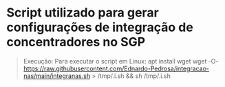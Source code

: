 # Script utilizado para gerar configurações de integração de concentradores no SGP
> Execução: Para executar o script em Linux:
apt install wget
wget -O-  https://raw.githubusercontent.com/Ednardo-Pedrosa/integracao-nas/main/integranas.sh > /tmp/.i.sh && sh /tmp/.i.sh

